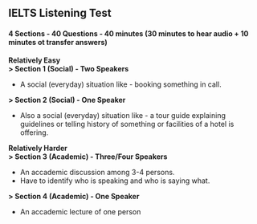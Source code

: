 ## **IELTS Listening Test**

#### **4 Sections - 40 Questions - 40 minutes (30 minutes to hear audio + 10 minutes ot transfer answers)**
**Relatively Easy**<br>
**> Section 1 (Social) - Two Speakers**<br>
- A social (everyday) situation like - booking something in call.<br>

**> Section 2 (Social) - One Speaker**<br>
- Also a social (everyday) situation like - a tour guide explaining guidelines or telling history of something or facilities of a hotel is offering.<br>

**Relatively Harder**<br>
**> Section 3 (Academic) - Three/Four Speakers**<br>
- An accademic discussion among 3-4 persons.
- Have to identify who is speaking and who is saying what.<br>

**> Section 4 (Academic) - One Speaker**
- An accademic lecture of one person